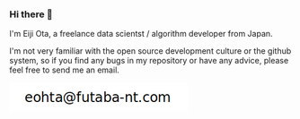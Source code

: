 ### Hi there 👋

I'm Eiji Ota, a freelance data scientst / algorithm developer from Japan.

I'm not very familiar with the open source development culture or the github system, so if you find any bugs in my repository or have any advice, please feel free to send me an email.

![contact-address](./contact-address.png)

<!--
**eohta/eohta** is a ✨ _special_ ✨ repository because its `README.md` (this file) appears on your GitHub profile.

Here are some ideas to get you started:

- 🔭 I’m currently working on ...
- 🌱 I’m currently learning ...
- 👯 I’m looking to collaborate on ...
- 🤔 I’m looking for help with ...
- 💬 Ask me about ...
- 📫 How to reach me: ...
- 😄 Pronouns: ...
- ⚡ Fun fact: ...
-->
